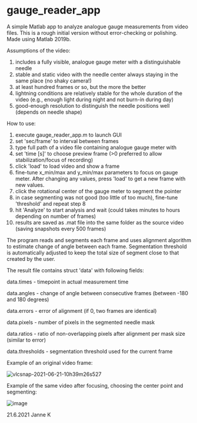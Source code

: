 # gauge_reader_app
A simple Matlab app to analyze analogue gauge measurements from video files. This is a rough initial version without error-checking or polishing. Made using Matlab 2019b.

Assumptions of the video:
1. includes a fully visible, analogue gauge meter with a distinguishable needle
2. stable and static video with the needle center always staying in the same place (no shaky camera!)
3. at least hundred frames or so, but the more the better
4. lightning conditions are relatively stable for the whole duration of the video (e.g., enough light during night and not burn-in during day)
5. good-enough resolution to distinguish the needle positions well (depends on needle shape)

How to use:

1. execute gauge_reader_app.m to launch GUI
2. set 'sec/frame' to interval between frames
4. type full path of a video file containing analogue gauge meter with 
5. set 'time [s]' to choose preview frame (>0 preferred to allow stabilization/focus of recording)
6. click 'load' to load video and show a frame
7. fine-tune x_min/max and y_min/max parameters to focus on gauge meter. After changing any values, press 'load' to get a new frame with new values.
8. click the rotational center of the gauge meter to segment the pointer
9. in case segmenting was not good (too little of too much), fine-tune 'threshold' and repeat step 8
10. hit 'Analyze' to start analysis and wait (could takes minutes to hours depending on number of frames)
11. results are saved as .mat file into the same folder as the source video (saving snapshots every 500 frames)

The program reads and segments each frame and uses alignment algorithm to estimate change of angle between each frame. Segmentation threshold is automatically adjusted to keep the total size of segment close to that created by the user.

The result file contains struct 'data' with following fields:

data.times  - timepoint in actual measurement time

data.angles  -  change of angle between consecutive frames (between -180 and 180 degrees)

data.errors  -  error of alignment (if 0, two frames are identical)

data.pixels - number of pixels in the segmented needle mask

data.ratios  - ratio of non-overlapping pixels after alignment per mask size (similar to error)

data.thresholds  - segmentation threshold used for the current frame


Example of an original video frame:

![vlcsnap-2021-06-21-10h39m26s527](https://user-images.githubusercontent.com/17804946/122725067-4b3d8500-d27d-11eb-94fa-b5b846b84b34.png)

Example of the same video after focusing, choosing the center point and segmenting:

![image](https://user-images.githubusercontent.com/17804946/122724853-06b1e980-d27d-11eb-8d31-2cda3ea25bdf.png)



21.6.2021 Janne K
